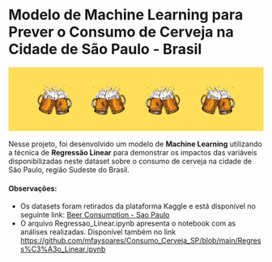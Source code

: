 # Modelo de Machine Learning para Prever o Consumo de Cerveja na Cidade de São Paulo - Brasil

![alt text](https://github.com/mfaysoares/Consumo_Cerveja_SP/blob/main/cover.png)

Nesse projeto, foi desenvolvido um modelo de **Machine Learning** utilizando a técnica de **Regressão Linear** para demonstrar os impactos das variáveis disponibilizadas neste dataset sobre o consumo de cerveja na cidade de São Paulo, região Sudeste do Brasil. 

#### **Observações:**

*   Os datasets foram retirados da plataforma Kaggle e está disponível no seguinte link: [Beer Consumption - Sao Paulo]([https://https://www.kaggle.com/datasets/mylesoneill/game-of-thrones](https://www.kaggle.com/datasets/dongeorge/beer-consumption-sao-paulo))
*   O arquivo Regressao_Linear.ipynb apresenta o notebook com as análises realizadas. Disponível também no link https://github.com/mfaysoares/Consumo_Cerveja_SP/blob/main/Regress%C3%A3o_Linear.ipynb

